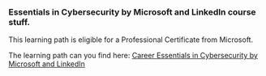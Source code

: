 ### Essentials in Cybersecurity by Microsoft and LinkedIn course stuff.

This learning path is eligible for a Professional Certificate from Microsoft.


The learning path can you find here:
[Career Essentials in Cybersecurity by Microsoft and LinkedIn](https://www.linkedin.com/learning/paths/career-essentials-in-cybersecurity-by-microsoft-and-linkedin)



